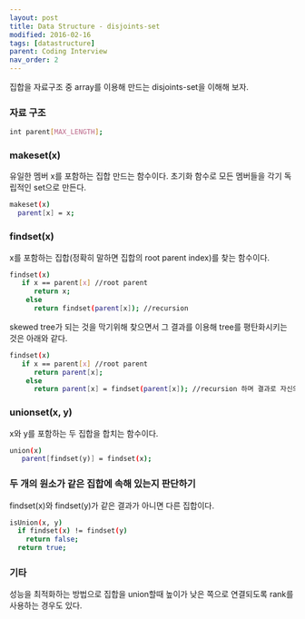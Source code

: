 ```yaml
---
layout: post
title: Data Structure - disjoints-set
modified: 2016-02-16
tags: [datastructure]
parent: Coding Interview
nav_order: 2
---
```


집합을 자료구조 중 array를 이용해 만드는 disjoints-set을 이해해 보자.

### 자료 구조

```bash
int parent[MAX_LENGTH];
```

### makeset(x)

유일한 멤버 x를 포함하는 집합 만드는 함수이다. 초기화 함수로 모든 멤버들을 각기 독립적인 set으로 만든다.

```bash
makeset(x)
  parent[x] = x;
```

### findset(x)

x를 포함하는 집합(정확히 말하면 집합의 root parent index)를 찾는 함수이다.

```bash
findset(x)
   if x == parent[x] //root parent
      return x;
    else
      return findset(parent[x]); //recursion
```

skewed tree가 되는 것을 막기위해 찾으면서 그 결과를 이용해 tree를 평탄화시키는 것은 아래와 같다.

```bash
findset(x)
   if x == parent[x] //root parent
      return parent[x];
    else
      return parent[x] = findset(parent[x]); //recursion 하며 결과로 자신의 parent를 갱신
```

### unionset(x, y)

x와 y를 포함하는 두 집합을 합치는 함수이다.

```bash
union(x)
   parent[findset(y)] = findset(x);
```

### 두 개의 원소가 같은 집합에 속해 있는지 판단하기

findset(x)와 findset(y)가 같은 결과가 아니면 다른 집합이다.

```bash
isUnion(x, y)
  if findset(x) != findset(y)
    return false;
  return true;
```

### 기타

성능을 최적화하는 방법으로 집합을 union할때 높이가 낮은 쪽으로 연결되도록 rank를 사용하는 경우도 있다.
